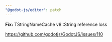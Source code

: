 ```yaml
---
"@godot-js/editor": patch
---
```


**Fix:** TStringNameCache v8::String reference loss

https://github.com/godotjs/GodotJS/issues/110
